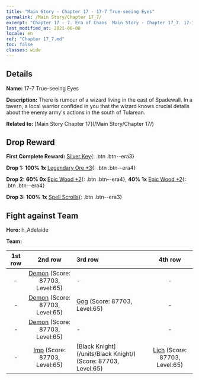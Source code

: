 ```yaml
---
title: "Main Story - Chapter 17 - 17-7 True-seeing Eyes"
permalink: /Main Story/Chapter 17_7/
excerpt: "Chapter 17 - 7. Era of Chaos  Main Story - Chapter 17_7. 17-7 True-seeing Eyes"
last_modified_at: 2021-06-08
locale: en
ref: "Chapter 17_7.md"
toc: false
classes: wide
---
```


## Details

 **Name:** 17-7 True-seeing Eyes

 **Description:** There is rumour of a wizard living in the east of Spadewall. In a tavern, a local warrior confided in you that the wizard knows crucial details about the enemy army's actions in the south of Tularean.

 **Related to:** [Main Story Chapter 17](/Main Story/Chapter 17/)

## Drop Reward

 **First Complete Reward:** [Silver Key](/Items/con_693/){: .btn .btn--era3}

 **Drop 1:** **100% 1x** [Legendary Ore +3](/Items/mat_54/){: .btn .btn--era4}

 **Drop 2:** **60% 0x** [Epic Wood +2](/Items/mat_48/){: .btn .btn--era4}, **40% 1x** [Epic Wood +2](/Items/mat_48/){: .btn .btn--era4}

 **Drop 3:** **100% 1x** [Spell Scrolls](/Items/con_694/){: .btn .btn--era3}


## Fight against Team
 **Hero:** h_Adelaide

 **Team:**


  | 1st row | 2nd row | 3rd row | 4th row |
  |:----:|:----:|:----|:----:|
  | - | [Demon](/units/Demon/) (Score: 87703, Level:65)  | - | - |
  | - | [Demon](/units/Demon/) (Score: 87703, Level:65)  | [Gog](/units/Gog/) (Score: 87703, Level:65)  | - |
  | - | [Demon](/units/Demon/) (Score: 87703, Level:65)  | - | - |
  | - | [Imp](/units/Imp/) (Score: 87703, Level:65)  | [Black Knight](/units/Black Knight/) (Score: 87703, Level:65)  | [Lich](/units/Lich/) (Score: 87703, Level:65)  |


